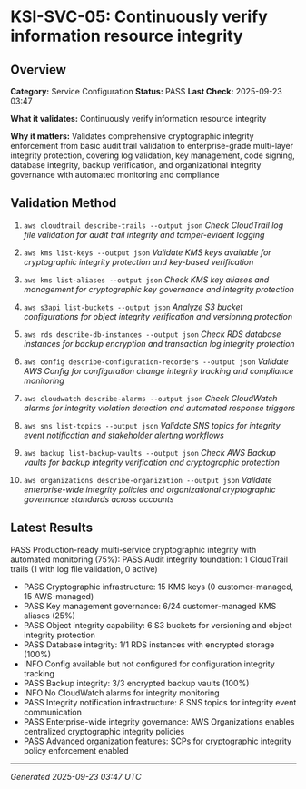 # KSI-SVC-05: Continuously verify information resource integrity

## Overview

**Category:** Service Configuration
**Status:** PASS
**Last Check:** 2025-09-23 03:47

**What it validates:** Continuously verify information resource integrity

**Why it matters:** Validates comprehensive cryptographic integrity enforcement from basic audit trail validation to enterprise-grade multi-layer integrity protection, covering log validation, key management, code signing, database integrity, backup verification, and organizational integrity governance with automated monitoring and compliance

## Validation Method

1. `aws cloudtrail describe-trails --output json`
   *Check CloudTrail log file validation for audit trail integrity and tamper-evident logging*

2. `aws kms list-keys --output json`
   *Validate KMS keys available for cryptographic integrity protection and key-based verification*

3. `aws kms list-aliases --output json`
   *Check KMS key aliases and management for cryptographic key governance and integrity protection*

4. `aws s3api list-buckets --output json`
   *Analyze S3 bucket configurations for object integrity verification and versioning protection*

5. `aws rds describe-db-instances --output json`
   *Check RDS database instances for backup encryption and transaction log integrity protection*

6. `aws config describe-configuration-recorders --output json`
   *Validate AWS Config for configuration change integrity tracking and compliance monitoring*

7. `aws cloudwatch describe-alarms --output json`
   *Check CloudWatch alarms for integrity violation detection and automated response triggers*

8. `aws sns list-topics --output json`
   *Validate SNS topics for integrity event notification and stakeholder alerting workflows*

9. `aws backup list-backup-vaults --output json`
   *Check AWS Backup vaults for backup integrity verification and cryptographic protection*

10. `aws organizations describe-organization --output json`
   *Validate enterprise-wide integrity policies and organizational cryptographic governance standards across accounts*

## Latest Results

PASS Production-ready multi-service cryptographic integrity with automated monitoring (75%): PASS Audit integrity foundation: 1 CloudTrail trails (1 with log file validation, 0 active)
- PASS Cryptographic infrastructure: 15 KMS keys (0 customer-managed, 15 AWS-managed)
- PASS Key management governance: 6/24 customer-managed KMS aliases (25%)
- PASS Object integrity capability: 6 S3 buckets for versioning and object integrity protection
- PASS Database integrity: 1/1 RDS instances with encrypted storage (100%)
- INFO Config available but not configured for configuration integrity tracking
- PASS Backup integrity: 3/3 encrypted backup vaults (100%)
- INFO No CloudWatch alarms for integrity monitoring
- PASS Integrity notification infrastructure: 8 SNS topics for integrity event communication
- PASS Enterprise-wide integrity governance: AWS Organizations enables centralized cryptographic integrity policies
- PASS Advanced organization features: SCPs for cryptographic integrity policy enforcement enabled

---
*Generated 2025-09-23 03:47 UTC*